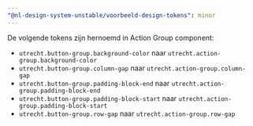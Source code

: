 ```yaml
---
"@nl-design-system-unstable/voorbeeld-design-tokens": minor
---
```


De volgende tokens zijn hernoemd in Action Group component:

- `utrecht.button-group.background-color` naar `utrecht.action-group.background-color`
- `utrecht.button-group.column-gap` naar `utrecht.action-group.column-gap`
- `utrecht.button-group.padding-block-end` naar `utrecht.action-group.padding-block-end`
- `utrecht.button-group.padding-block-start` naar `utrecht.action-group.padding-block-start`
- `utrecht.button-group.row-gap` naar `utrecht.action-group.row-gap`
